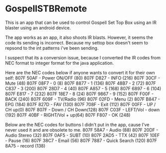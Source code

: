 # GospellSTBRemote
This is an app that can be used to control Gospell Set Top Box using an IR blaster using an android device.

The app works as an app, it also shoots IR blasts. However, it seems the code its sending is incorrect. Because my settop box doesn't seem to repsond to the int patterns i've been sending.

I suspect that its a conversion issue, because I converted the IR codes from NEC format to integer format for the java application.

Here are the NEC codes below if anyone wants to convert it for their own self:
807F 50AF - Power ON/OFF (80)
807F D827 - INFO (216)
807F 30CF - Mute (48)
807F 08F7 - 0 (8)
807F 8877 - 1 (136)
807F 48B7 - 2 (72)
807F C837 - 3 (200)
807F 28D7 - 4 (40)
807F A857 - 5 (168)
807F 6897 - 6 (104)
807F E817 - 7 (232)
807F 18E7 - 8 (24)
807F 9867 - 9 (152)
807F F00F - BACK (240)
807F 609F - TV/Radio (96)
807F 02FD - Menu (2)
807F B847 - EPG (184)
807F 827D - FAV (130)
807F 708F - Exit (112)
807F 00FF -  UP / CH up(0)
807F 807F - Down / CH Down(128)
807F C03F - LEFT/Vol - down (192)
807F 40BF - RIGHT/Vol + up(64)
807F F807 - OK (248)


Below are the NEC codes for buttons I didn't put in the app, cause I've never used it and are obsolete to me.
807F 58A7 - Audio (88)
807F 20DF - Audio Stereo (32)
807F 0AF5 - SUBT (10)
807F 2AD5 - TTX (42)
807F 10EF - Pause (16)
807F 38C7 - Email (56)
807F 7887 - Quick Search (120)
807F 8A75 - record (138)
